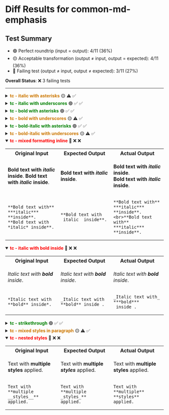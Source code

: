 # Diff Results for common-md-emphasis

## Test Summary

- 🟢 Perfect roundtrip (input = output): 4/11 (36%)
- 🟡 Acceptable transformation (output ≠ input, output = expected): 4/11 (36%)
- 🔴 Failing test (output ≠ input, output ≠ expected): 3/11 (27%)

**Overall Status**: ❌ 3 failing tests

---

<details >
<summary><span style="color:#cc7700; font-weight:bold;">tc - italic with asterisks</span> 🟡 <span title="Input = Output?">⚠️</span> <span title="Visual match?">✅</span></summary>

<table>
<tr>
<th style="width: 33%">Original Input</th>
<th style="width: 33%">Expected Output</th>
<th style="width: 33%">Actual Output</th>
</tr>
<tr>
<td>

*Italic text* using single asterisks.

</td>
<td>

_Italic text_ using single asterisks.

</td>
<td>

_Italic text_ using single asterisks.

</td>
</tr>
<tr>
<td>

<pre><code>*Italic text* using single asterisks.</code></pre>

</td>
<td>

<pre><code>_Italic text_ using single asterisks.</code></pre>

</td>
<td>

<pre><code>_Italic text_ using single asterisks.</code></pre>

</td>
</tr>
</table>

</details>

<details >
<summary><span style="color:green; font-weight:bold;">tc - italic with underscores</span> 🟢 <span title="Input = Output?">✅</span> <span title="Visual match?">✅</span></summary>

<table>
<tr>
<th style="width: 100%">Input / Output (identical)</th>
</tr>
<tr>
<td>

_Italic text_ using single underscores.

</td>
</tr>
<tr>
<td>

<pre><code>_Italic text_ using single underscores.</code></pre>

</td>
</tr>
</table>

</details>

<details >
<summary><span style="color:green; font-weight:bold;">tc - bold with asterisks</span> 🟢 <span title="Input = Output?">✅</span> <span title="Visual match?">✅</span></summary>

<table>
<tr>
<th style="width: 100%">Input / Output (identical)</th>
</tr>
<tr>
<td>

**Bold text** using double asterisks.

</td>
</tr>
<tr>
<td>

<pre><code>**Bold text** using double asterisks.</code></pre>

</td>
</tr>
</table>

</details>

<details >
<summary><span style="color:#cc7700; font-weight:bold;">tc - bold with underscores</span> 🟡 <span title="Input = Output?">⚠️</span> <span title="Visual match?">✅</span></summary>

<table>
<tr>
<th style="width: 33%">Original Input</th>
<th style="width: 33%">Expected Output</th>
<th style="width: 33%">Actual Output</th>
</tr>
<tr>
<td>

__Bold text__ using double underscores.

</td>
<td>

**Bold text** using double underscores.

</td>
<td>

**Bold text** using double underscores.

</td>
</tr>
<tr>
<td>

<pre><code>__Bold text__ using double underscores.</code></pre>

</td>
<td>

<pre><code>**Bold text** using double underscores.</code></pre>

</td>
<td>

<pre><code>**Bold text** using double underscores.</code></pre>

</td>
</tr>
</table>

</details>

<details >
<summary><span style="color:green; font-weight:bold;">tc - bold-italic with asterisks</span> 🟢 <span title="Input = Output?">✅</span> <span title="Visual match?">✅</span></summary>

<table>
<tr>
<th style="width: 100%">Input / Output (identical)</th>
</tr>
<tr>
<td>

***Bold and italic*** using triple asterisks.

</td>
</tr>
<tr>
<td>

<pre><code>***Bold and italic*** using triple asterisks.</code></pre>

</td>
</tr>
</table>

</details>

<details >
<summary><span style="color:#cc7700; font-weight:bold;">tc - bold-italic with underscores</span> 🟡 <span title="Input = Output?">⚠️</span> <span title="Visual match?">✅</span></summary>

<table>
<tr>
<th style="width: 33%">Original Input</th>
<th style="width: 33%">Expected Output</th>
<th style="width: 33%">Actual Output</th>
</tr>
<tr>
<td>

___Bold and italic___ using triple underscores.

</td>
<td>

***Bold and italic*** using triple underscores.

</td>
<td>

***Bold and italic*** using triple underscores.

</td>
</tr>
<tr>
<td>

<pre><code>___Bold and italic___ using triple underscores.</code></pre>

</td>
<td>

<pre><code>***Bold and italic*** using triple underscores.</code></pre>

</td>
<td>

<pre><code>***Bold and italic*** using triple underscores.</code></pre>

</td>
</tr>
</table>

</details>

<details open>
<summary><span style="color:red; font-weight:bold;">tc - mixed formatting inline</span> 🔴 <span title="Input = Output?">❌</span> <span title="Visual match?">❌</span></summary>

<table>
<tr>
<th style="width: 33%">Original Input</th>
<th style="width: 33%">Expected Output</th>
<th style="width: 33%">Actual Output</th>
</tr>
<tr>
<td>

**Bold text with** ***italic*** **inside**.
**Bold text with *italic* inside**.

</td>
<td>

**Bold text with _italic_ inside**.

</td>
<td>

**Bold text with** ***italic*** **inside**.<br>**Bold text with** ***italic*** **inside**.

</td>
</tr>
<tr>
<td>

<pre><code>**Bold text with** ***italic*** **inside**.
**Bold text with *italic* inside**.</code></pre>

</td>
<td>

<pre><code>**Bold text with _italic_ inside**.</code></pre>

</td>
<td>

<pre><code>**Bold text with** ***italic*** **inside**.&lt;br&gt;**Bold text with** ***italic*** **inside**.</code></pre>

</td>
</tr>
</table>

</details>

<details open>
<summary><span style="color:red; font-weight:bold;">tc - italic with bold inside</span> 🔴 <span title="Input = Output?">❌</span> <span title="Visual match?">❌</span></summary>

<table>
<tr>
<th style="width: 33%">Original Input</th>
<th style="width: 33%">Expected Output</th>
<th style="width: 33%">Actual Output</th>
</tr>
<tr>
<td>

*Italic text with **bold** inside*.

</td>
<td>

_Italic text with **bold** inside_.

</td>
<td>

_Italic text with_ ***bold*** _inside_.

</td>
</tr>
<tr>
<td>

<pre><code>*Italic text with **bold** inside*.</code></pre>

</td>
<td>

<pre><code>_Italic text with **bold** inside_.</code></pre>

</td>
<td>

<pre><code>_Italic text with_ ***bold*** _inside_.</code></pre>

</td>
</tr>
</table>

</details>

<details >
<summary><span style="color:green; font-weight:bold;">tc - strikethrough</span> 🟢 <span title="Input = Output?">✅</span> <span title="Visual match?">✅</span></summary>

<table>
<tr>
<th style="width: 100%">Input / Output (identical)</th>
</tr>
<tr>
<td>

~~Strikethrough text~~ using double tildes.

</td>
</tr>
<tr>
<td>

<pre><code>~~Strikethrough text~~ using double tildes.</code></pre>

</td>
</tr>
</table>

</details>

<details >
<summary><span style="color:#cc7700; font-weight:bold;">tc - mixed styles in paragraph</span> 🟡 <span title="Input = Output?">⚠️</span> <span title="Visual match?">✅</span></summary>

<table>
<tr>
<th style="width: 33%">Original Input</th>
<th style="width: 33%">Expected Output</th>
<th style="width: 33%">Actual Output</th>
</tr>
<tr>
<td>

Mixed **bold** and *italic* and ~~strikethrough~~ in one paragraph.

</td>
<td>

Mixed **bold** and _italic_ and ~~strikethrough~~ in one paragraph.

</td>
<td>

Mixed **bold** and _italic_ and ~~strikethrough~~ in one paragraph.

</td>
</tr>
<tr>
<td>

<pre><code>Mixed **bold** and *italic* and ~~strikethrough~~ in one paragraph.</code></pre>

</td>
<td>

<pre><code>Mixed **bold** and _italic_ and ~~strikethrough~~ in one paragraph.</code></pre>

</td>
<td>

<pre><code>Mixed **bold** and _italic_ and ~~strikethrough~~ in one paragraph.</code></pre>

</td>
</tr>
</table>

</details>

<details open>
<summary><span style="color:red; font-weight:bold;">tc - nested styles</span> 🔴 <span title="Input = Output?">❌</span> <span title="Visual match?">❌</span></summary>

<table>
<tr>
<th style="width: 33%">Original Input</th>
<th style="width: 33%">Expected Output</th>
<th style="width: 33%">Actual Output</th>
</tr>
<tr>
<td>

Text with **multiple __styles__** applied.

</td>
<td>

Text with **multiple _styles_** applied.

</td>
<td>

Text with **multiple** **styles** applied.

</td>
</tr>
<tr>
<td>

<pre><code>Text with **multiple __styles__** applied.</code></pre>

</td>
<td>

<pre><code>Text with **multiple _styles_** applied.</code></pre>

</td>
<td>

<pre><code>Text with **multiple** **styles** applied.</code></pre>

</td>
</tr>
</table>

</details>

